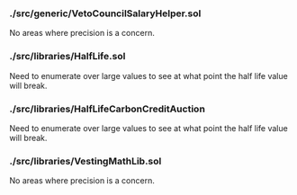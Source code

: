 
### ./src/generic/VetoCouncilSalaryHelper.sol
No areas where precision is a concern.


### ./src/libraries/HalfLife.sol
Need to enumerate over large values to see at what point the half life value
will break.


### ./src/libraries/HalfLifeCarbonCreditAuction 
Need to enumerate over large values to see at what point the half life value
will break.

### ./src/libraries/VestingMathLib.sol
No areas where precision is a concern.